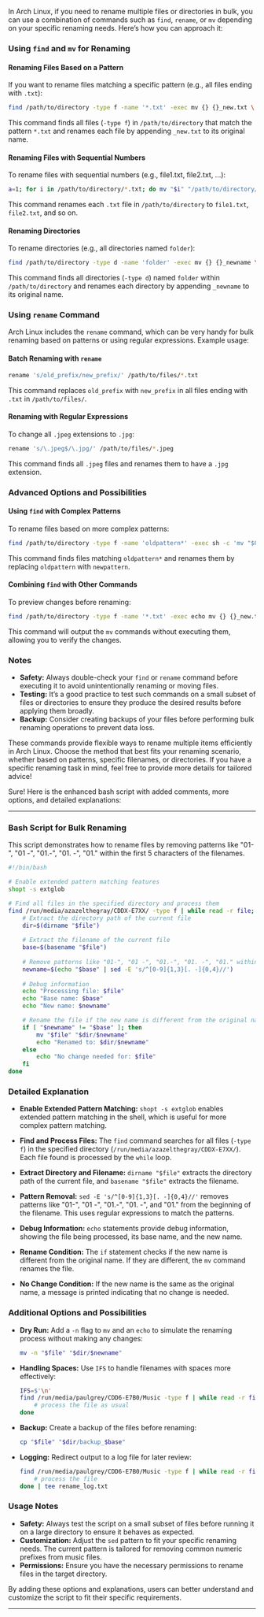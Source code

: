 In Arch Linux, if you need to rename multiple files or directories in bulk, you can use a combination of commands such as `find`, `rename`, or `mv` depending on your specific renaming needs. Here’s how you can approach it:

### Using `find` and `mv` for Renaming

#### Renaming Files Based on a Pattern

If you want to rename files matching a specific pattern (e.g., all files ending with `.txt`):

```bash
find /path/to/directory -type f -name '*.txt' -exec mv {} {}_new.txt \;
```

This command finds all files (`-type f`) in `/path/to/directory` that match the pattern `*.txt` and renames each file by appending `_new.txt` to its original name.

#### Renaming Files with Sequential Numbers

To rename files with sequential numbers (e.g., file1.txt, file2.txt, ...):

```bash
a=1; for i in /path/to/directory/*.txt; do mv "$i" "/path/to/directory/file$a.txt"; let a=a+1; done
```

This command renames each `.txt` file in `/path/to/directory` to `file1.txt`, `file2.txt`, and so on.

#### Renaming Directories

To rename directories (e.g., all directories named `folder`):

```bash
find /path/to/directory -type d -name 'folder' -exec mv {} {}_newname \;
```

This command finds all directories (`-type d`) named `folder` within `/path/to/directory` and renames each directory by appending `_newname` to its original name.

### Using `rename` Command

Arch Linux includes the `rename` command, which can be very handy for bulk renaming based on patterns or using regular expressions. Example usage:

#### Batch Renaming with `rename`

```bash
rename 's/old_prefix/new_prefix/' /path/to/files/*.txt
```

This command replaces `old_prefix` with `new_prefix` in all files ending with `.txt` in `/path/to/files/`.

#### Renaming with Regular Expressions

To change all `.jpeg` extensions to `.jpg`:

```bash
rename 's/\.jpeg$/\.jpg/' /path/to/files/*.jpeg
```

This command finds all `.jpeg` files and renames them to have a `.jpg` extension.

### Advanced Options and Possibilities

#### Using `find` with Complex Patterns

To rename files based on more complex patterns:

```bash
find /path/to/directory -type f -name 'oldpattern*' -exec sh -c 'mv "$0" "${0/oldpattern/newpattern}"' {} \;
```

This command finds files matching `oldpattern*` and renames them by replacing `oldpattern` with `newpattern`.

#### Combining `find` with Other Commands

To preview changes before renaming:

```bash
find /path/to/directory -type f -name '*.txt' -exec echo mv {} {}_new.txt \;
```

This command will output the `mv` commands without executing them, allowing you to verify the changes.

### Notes

- **Safety:** Always double-check your `find` or `rename` command before executing it to avoid unintentionally renaming or moving files.
- **Testing:** It’s a good practice to test such commands on a small subset of files or directories to ensure they produce the desired results before applying them broadly.
- **Backup:** Consider creating backups of your files before performing bulk renaming operations to prevent data loss.

These commands provide flexible ways to rename multiple items efficiently in Arch Linux. Choose the method that best fits your renaming scenario, whether based on patterns, specific filenames, or directories. If you have a specific renaming task in mind, feel free to provide more details for tailored advice!

Sure! Here is the enhanced bash script with added comments, more options, and detailed explanations:

---

### Bash Script for Bulk Renaming

This script demonstrates how to rename files by removing patterns like "01-", "01 -", "01.-", "01. -", "01." within the first 5 characters of the filenames.

```bash
#!/bin/bash

# Enable extended pattern matching features
shopt -s extglob

# Find all files in the specified directory and process them
find /run/media/azazelthegray/CDDX-E7XX/ -type f | while read -r file; do
    # Extract the directory path of the current file
    dir=$(dirname "$file")
    
    # Extract the filename of the current file
    base=$(basename "$file")
    
    # Remove patterns like "01-", "01 -", "01.-", "01. -", "01." within the first 5 characters
    newname=$(echo "$base" | sed -E 's/^[0-9]{1,3}[. -]{0,4}//')
    
    # Debug information
    echo "Processing file: $file"
    echo "Base name: $base"
    echo "New name: $newname"

    # Rename the file if the new name is different from the original name
    if [ "$newname" != "$base" ]; then
        mv "$file" "$dir/$newname"
        echo "Renamed to: $dir/$newname"
    else
        echo "No change needed for: $file"
    fi
done
```

### Detailed Explanation

- **Enable Extended Pattern Matching:** `shopt -s extglob` enables extended pattern matching in the shell, which is useful for more complex pattern matching.

- **Find and Process Files:** The `find` command searches for all files (`-type f`) in the specified directory (`/run/media/azazelthegray/CDDX-E7XX/`). Each file found is processed by the `while` loop.

- **Extract Directory and Filename:** `dirname "$file"` extracts the directory path of the current file, and `basename "$file"` extracts the filename.

- **Pattern Removal:** `sed -E 's/^[0-9]{1,3}[. -]{0,4}//'` removes patterns like "01-", "01 -", "01.-", "01. -", and "01." from the beginning of the filename. This uses regular expressions to match the patterns.

- **Debug Information:** `echo` statements provide debug information, showing the file being processed, its base name, and the new name.

- **Rename Condition:** The `if` statement checks if the new name is different from the original name. If they are different, the `mv` command renames the file.

- **No Change Condition:** If the new name is the same as the original name, a message is printed indicating that no change is needed.

### Additional Options and Possibilities

- **Dry Run:** Add a `-n` flag to `mv` and an `echo` to simulate the renaming process without making any changes:
    ```bash
    mv -n "$file" "$dir/$newname"
    ```

- **Handling Spaces:** Use `IFS` to handle filenames with spaces more effectively:
    ```bash
    IFS=$'\n'
    find /run/media/paulgrey/CDD6-E7B0/Music -type f | while read -r file; do
        # process the file as usual
    done
    ```

- **Backup:** Create a backup of the files before renaming:
    ```bash
    cp "$file" "$dir/backup_$base"
    ```

- **Logging:** Redirect output to a log file for later review:
    ```bash
    find /run/media/paulgrey/CDD6-E7B0/Music -type f | while read -r file; do
        # process the file
    done | tee rename_log.txt
    ```

### Usage Notes

- **Safety:** Always test the script on a small subset of files before running it on a large directory to ensure it behaves as expected.
- **Customization:** Adjust the `sed` pattern to fit your specific renaming needs. The current pattern is tailored for removing common numeric prefixes from music files.
- **Permissions:** Ensure you have the necessary permissions to rename files in the target directory.

By adding these options and explanations, users can better understand and customize the script to fit their specific requirements.

---
